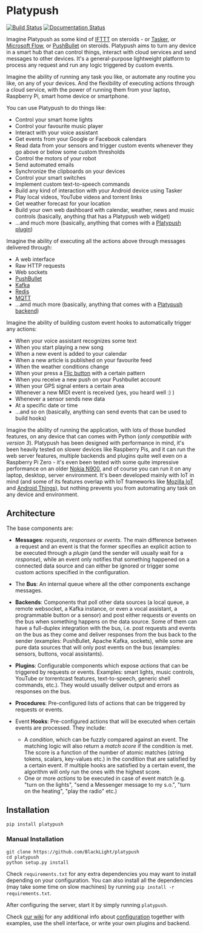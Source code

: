 Platypush
=========

[![Build Status](https://travis-ci.org/BlackLight/platypush.svg?branch=master)](https://travis-ci.org/BlackLight/platypush)
[![Documentation Status](https://readthedocs.org/projects/platypush/badge/?version=latest)](https://platypush.readthedocs.io/en/latest/?badge=latest)


Imagine Platypush as some kind of [IFTTT](https://ifttt.com) on steroids - or [Tasker](https://tasker.joaoapps.com/), or [Microsoft Flow](https://flow.microsoft.com), or [PushBullet](https://pushbullet.com) on steroids.
Platypush aims to turn any device in a smart hub that can control things, interact with cloud services and send messages to other devices. It's a general-purpose lightweight platform to process any request and run any logic triggered by custom events.

Imagine the ability of running any task you like, or automate any routine you like, on any of your devices. And the flexibility of executing actions through a cloud service, with the power of running them from your laptop, Raspberry Pi, smart home device or smartphone.

You can use Platypush to do things like:

- Control your smart home lights
- Control your favourite music player
- Interact with your voice assistant
- Get events from your Google or Facebook calendars
- Read data from your sensors and trigger custom events whenever they go above or below some custom thresholds
- Control the motors of your robot
- Send automated emails
- Synchronize the clipboards on your devices
- Control your smart switches
- Implement custom text-to-speech commands
- Build any kind of interaction with your Android device using Tasker
- Play local videos, YouTube videos and torrent links
- Get weather forecast for your location
- Build your own web dashboard with calendar, weather, news and music controls (basically, anything that has a Platypush web widget)
- ...and much more (basically, anything that comes with a [Platypush plugin](https://platypush.readthedocs.io/en/latest/plugins.html))

Imagine the ability of executing all the actions above through messages delivered through:

- A web interface
- Raw HTTP requests
- Web sockets
- [PushBullet](https://pushbullet.com)
- [Kafka](https://kafka.apache.org)
- [Redis](https://redis.io)
- [MQTT](https://mqtt.org)
- ...amd much more (basically, anything that comes with a [Platypush backend](https://platypush.readthedocs.io/en/latest/backends.html))

Imagine the ability of building custom event hooks to automatically trigger any actions:

- When your voice assistant recognizes some text
- When you start playing a new song
- When a new event is added to your calendar
- When a new article is published on your favourite feed
- When the weather conditions change
- When your press a [Flic button](https://flic.io) with a certain pattern
- When you receive a new push on your Pushbullet account
- When your GPS signal enters a certain area
- Whenever a new MIDI event is received (yes, you heard well :) )
- Whenever a sensor sends new data
- At a specific date or time
- ...and so on (basically, anything can send events that can be used to build hooks)

Imagine the ability of running the application, with lots of those bundled features, on any device that can comes with Python (_only compatible with version 3_). Platypush has been designed with performance in mind, it's been heavily tested on slower devices like Raspberry Pis, and it can run the web server features, multiple backends and plugins quite well even on a Raspberry Pi Zero - it's even been tested with some quite impressive performance on an older [Nokia N900](https://en.wikipedia.org/wiki/Nokia_N900), and of course you can run it on any laptop, desktop, server environment. It's been developed mainly with IoT in mind (and some of its features overlap with IoT frameworks like [Mozilla IoT](https://iot.mozilla.com) and [Android Things](https://developer.android.com/things/)), but nothing prevents you from automating any task on any device and environment.

Architecture
------------

The base components are:

* __Messages__: _requests_, _responses_ or _events_. The main difference between a request and an event is that the former specifies an explicit action to be executed through a _plugin_ (and the sender will usually wait for a _response_), while an event only notifies that something happened on a connected data source and can either be ignored or trigger some custom actions specified in the configuration.

* The __Bus__: An internal queue where all the other components exchange messages.

* __Backends__: Components that poll other data sources (a local queue, a remote websocket, a Kafka instance, or even a vocal assistant, a programmable button or a sensor) and post either requests or events on the bus when something happens on the data source. Some of them can have a full-duplex integration with the bus, i.e. post requests and events on the bus as they come and deliver responses from the bus back to the sender (examples: PushBullet, Apache Kafka, sockets), while some are pure data sources that will only post events on the bus (examples: sensors, buttons, vocal assistants).

* __Plugins__: Configurable components which expose _actions_ that can be triggered by requests or events. Examples: smart lights, music controls, YouTube or torrentcast features, text-to-speech, generic shell commands, etc.). They would usually deliver output and errors as responses on the bus.

* __Procedures__: Pre-configured lists of actions that can be triggered by requests or events.

* Event __Hooks__: Pre-configured actions that will be executed when certain events are processed. They include:
    * A _condition_, which can be fuzzly compared against an event. The matching logic will also return a _match score_ if the condition is met. The score is a function of the number of atomic matches (string tokens, scalars, key-values etc.) in the condition that are satisfied by a certain event. If multiple hooks are satisfied by a certain event, the algorithm will only run the ones with the highest score.
    * One or more _actions_ to be executed in case of event match (e.g. "turn on the lights", "send a Messenger message to my s.o.", "turn on the heating", "play the radio" etc.)

Installation
------------

```shell
pip install platypush
```

### Manual Installation

```shell
git clone https://github.com/BlackLight/platypush
cd platypush
python setup.py install
```

Check `requirements.txt` for any extra dependencies you may want to install depending on your configuration. You can also install all the dependencies (may take some time on slow machines) by running `pip install -r requirements.txt`.

After configuring the server, start it by simply running `platypush`.

Check [our wiki](https://github.com/BlackLight/platypush/wiki) for any additional info about [configuration](https://github.com/BlackLight/platypush/wiki/Configuration) together with examples, use the shell interface, or write your own plugins and backend.

